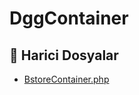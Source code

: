 # DggContainer

<!--Index-->

## 📂 Harici Dosyalar

- [BstoreContainer.php](./BstoreContainer.php)

<!--Index-->
